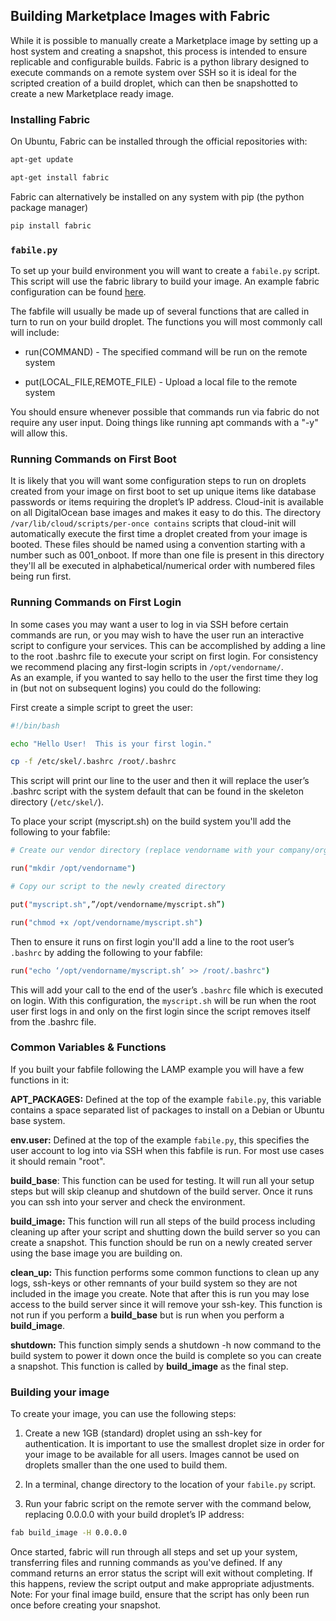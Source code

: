## Building Marketplace Images with Fabric

While it is possible to manually create a Marketplace image by setting up a host system and creating a snapshot, this process 
is intended to ensure replicable and configurable builds.  Fabric is a python library designed to execute commands on a 
remote system over SSH so it is ideal for the scripted creation of a build droplet, which can then be snapshotted to create 
a new Marketplace ready image.

### Installing Fabric

On Ubuntu, Fabric can be installed through the official repositories with:

```bash
apt-get update
```

```bash
apt-get install fabric
```

Fabric can alternatively be installed on any system with pip (the python package manager)

```bash
pip install fabric
```

### `fabile.py`

To set up your build environment you will want to create a `fabile.py` script.  This script will use the fabric library to 
build your image.  An example fabric configuration can be found [here](samples/LAMP.zip).

The fabfile will usually be made up of several functions that are called in turn to run on your build droplet.  The functions 
you will most commonly call will include:

* run(COMMAND) - The specified command will be run on the remote system

* put(LOCAL_FILE,REMOTE_FILE) - Upload a local file to the remote system

You should ensure whenever possible that commands run via fabric do not require any user input.  Doing things like running 
apt commands with a "-y" will allow this.

### Running Commands on First Boot

It is likely that you will want some configuration steps to run on droplets created from your image on first boot to set 
up unique items like database passwords or items requiring the droplet’s IP address.  Cloud-init is available on all DigitalOcean 
base images and makes it easy to do this.  The directory `/var/lib/cloud/scripts/per-once contains` scripts that cloud-init 
will automatically execute the first time a droplet created from your image is booted.  These files should be named using 
a convention starting with a number such as 001_onboot.  If more than one file is present in this directory they'll all be 
executed in alphabetical/numerical order with numbered files being run first.

### Running Commands on First Login

In some cases you may want a user to log in via SSH before certain commands are run, or you may wish to have the user run 
an interactive script to configure your services.  This can be accomplished by adding a line to the root .bashrc file to 
execute your script on first login.  For consistency we recommend placing any first-login scripts in `/opt/vendorname/`.  
As an example, if you wanted to say hello to the user the first time they log in (but not on subsequent logins) you could 
do the following:

First create a simple script to greet the user:

```bash
#!/bin/bash

echo "Hello User!  This is your first login."

cp -f /etc/skel/.bashrc /root/.bashrc
```

This script will print our line to the user and then it will replace the user’s .bashrc script with the system default that 
can be found in the skeleton directory (`/etc/skel/`). 

To place your script (myscript.sh) on the build system you'll add the following to your fabfile:

```bash
# Create our vendor directory (replace vendorname with your company/org name)

run("mkdir /opt/vendorname")

# Copy our script to the newly created directory

put("myscript.sh",”/opt/vendorname/myscript.sh”)

run("chmod +x /opt/vendorname/myscript.sh")
```

Then to ensure it runs on first login you'll add a line to the root user’s `.bashrc` by adding the following to your fabfile:

```bash
run("echo ‘/opt/vendorname/myscript.sh’ >> /root/.bashrc")
```

This will add your call to the end of the user’s `.bashrc` file which is executed on login.  With this configuration, the `myscript.sh`
will be run when the root user first logs in and only on the first login since the script removes itself from the .bashrc file.

### Common Variables & Functions

If you built your fabfile following the LAMP example you will have a few functions in it:

**APT_PACKAGES:** Defined at the top of the example `fabile.py`, this variable contains a space separated list of packages 
to install on a Debian or Ubuntu base system.  

**env.user:** Defined at the top of the example `fabile.py`, this specifies the user account to log into via SSH when this 
fabfile is run.  For most use cases it should remain "root".

**build_base**:  This function can be used for testing.  It will run all your setup steps but will skip cleanup and shutdown 
of the build server.  Once it runs you can ssh into your server and check the environment.

**build_image:** This function will run all steps of the build process including cleaning up after your script and shutting 
down the build server so you can create a snapshot.  This function should be run on a newly created server using the base 
image you are building on.

**clean_up:** This function performs some common functions to clean up any logs, ssh-keys or other remnants of your build 
system so they are not included in the image you create.  Note that after this is run you may lose access to the build server 
since it will remove your ssh-key.  This function is not run if you perform a **build_base** but is run when you perform 
a **build_image**.

**shutdown:** This function simply sends a shutdown -h now command to the build system to power it down once the build is 
complete so you can create a snapshot.  This function is called by **build_image** as the final step.

### Building your image

To create your image, you can use the following steps:

1. Create a new 1GB (standard) droplet using an ssh-key for authentication.  It is important to use the smallest droplet 
size in order for your image to be available for all users.  Images cannot be used on droplets smaller than the one used 
to build them.

2. In a terminal, change directory to the location of your `fabile.py` script.

3. Run your fabric script on the remote server with the command below, replacing 0.0.0.0 with your build droplet’s IP address:

```bash
fab build_image -H 0.0.0.0
```

Once started, fabric will run through all steps and set up your system, transferring files and running commands as you've 
defined.  If any command returns an error status the script will exit without completing.  If this happens, review the script 
output and make appropriate adjustments.  Note: For your final image build, ensure that the script has only been run once 
before creating your snapshot.
